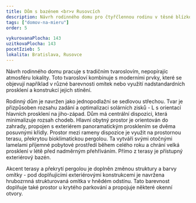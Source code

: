 ```yaml
---
title: Dům s bazénem <br>v Rusovcích
description: Návrh rodinného domu pro čtyřčlennou rodinu v těsné blízkosti Rusovského parku. Projekt jsme zajišťovali kompletně - od architektonické studie, přes výkresovou dokumentaci až po úspěšnou realizaci, kde proběhl kontrolní blow-door test a potvrdil kvalitu stavby.
tags: ["domov-na-mieru"]
order: 5

vykurovanaPlocha: 143
uzitkovaPlocha: 143
pocetIzieb: 5
lokalita: Bratislava, Rusovce
---
```



Návrh rodinného domu pracuje s tradičním tvaroslovím, nepopírajíc atmosféru lokality. Toto tvarosloví kombinuje s moderními prvky, které se objevují například v různé barevnosti omítek nebo využití nadstandardních prosklení a konstrukcí jejich stínění.

Rodinný dům je navržen jako jednopodlažní se sedlovou střechou. Tvar je přizpůsoben rozsahu zadání a optimalizaci solárních zisků - L s orientací hlavních prosklení na jiho-západ. Dům má centrální dispozici, která minimalizuje rozsah chodeb. Hlavní obytný prostor je orientován do zahrady, propojen s exteriérem panoramatickým prosklením se dvěma posuvnými křídly. Prostor mezi rameny dispozice je využit na prostornou terasu, překrytou bioklimatickou pergolou. Ta vytváří svými otočnými lamelami příjemné pobytové prostředí během celého roku a chrání velká prosklení v létě před nadměrným přehříváním. Přímo z terasy je přístupný exteriérový bazén.

Akcent terasy a překrytí pergolou je doplněn změnou struktury a barvy omítky - pod doplňujícími exteriérovými konstrukcemi je navržena hrubozrnná strukturovaná omítka v hnědém odstínu. Tato barevnost doplňuje také prostor u krytého parkování a propojuje některé okenní otvory.